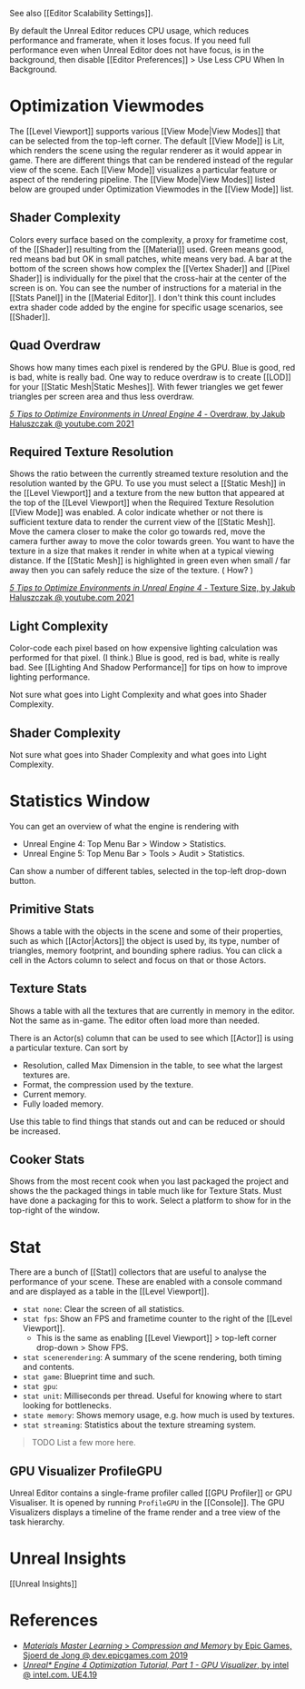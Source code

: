 See also [[Editor Scalability Settings]].

By default the Unreal Editor reduces CPU usage, which reduces performance and framerate, when it loses focus.
If you need full performance even when Unreal Editor does not have focus, is in the background, then disable [[Editor Preferences]] > Use Less CPU When In Background.


# Optimization Viewmodes

The [[Level Viewport]] supports various [[View Mode|View Modes]] that can be selected from the top-left corner.
The default [[View Mode]] is Lit, which renders the scene using the regular renderer as it would appear in game.
There are different things that can be rendered instead of the regular view of the scene.
Each [[View Mode]] visualizes a particular feature or aspect of the rendering pipeline.
The [[View Mode|View Modes]] listed below are grouped under Optimization Viewmodes in the [[View Mode]] list.

## Shader Complexity

Colors every surface based on the complexity, a proxy for frametime cost, of the [[Shader]] resulting from the [[Material]] used.
Green means good, red means bad but OK in small patches, white means very bad.
A bar at the bottom of the screen shows how complex the [[Vertex Shader]] and [[Pixel Shader]] is individually for the pixel that the cross-hair at the center of the screen is on.
You can see the number of instructions for a material in the [[Stats Panel]] in the [[Material Editor]].
I don't think this count includes extra shader code added by the engine for specific usage scenarios, see [[Shader]].

## Quad Overdraw

Shows how many times each pixel is rendered by the GPU.
Blue is good, red is bad, white is really bad.
One way to reduce overdraw is to create [[LOD]] for your [[Static Mesh|Static Meshes]].
With fewer triangles we get fewer triangles per screen area and thus less overdraw.

[_5 Tips to Optimize Environments in Unreal Engine 4_ - Overdraw, by Jakub Haluszczak @ youtube.com 2021](https://youtu.be/gZkKcaF4Ifk?t=74)

## Required Texture Resolution

Shows the ratio between the currently streamed texture resolution and the resolution wanted by the GPU.
To use you must select a [[Static Mesh]] in the [[Level Viewport]] and a texture from the new button that appeared at the top of the [[Level Viewport]] when the Required Texture Resolution [[View Mode]] was enabled.
A color indicate whether or not there is sufficient texture data to render the current view of the [[Static Mesh]].
Move the camera closer to make the color go towards red, move the camera further away to move the color towards green.
You want to have the texture in a size that makes it render in white when at a typical viewing distance.
If the [[Static Mesh]] is highlighted in green even when small / far away then you can safely reduce the size of the texture.
(
How?
)

[_5 Tips to Optimize Environments in Unreal Engine 4_ - Texture Size, by Jakub Haluszczak @ youtube.com 2021](https://youtu.be/gZkKcaF4Ifk?t=461)

## Light Complexity

Color-code each pixel based on how expensive lighting calculation was performed for that pixel. (I think.)
Blue is good, red is bad, white is really bad.
See [[Lighting And Shadow Performance]] for tips on how to improve lighting performance.

Not sure what goes into Light Complexity and what goes into Shader Complexity.

## Shader Complexity

Not sure what goes into Shader Complexity and what goes into Light Complexity.


# Statistics Window

You can get an overview of what the engine is rendering with
- Unreal Engine 4: Top Menu Bar > Window > Statistics.
- Unreal Engine 5: Top Menu Bar > Tools > Audit > Statistics.

Can show a number of different tables, selected in the top-left drop-down button.

## Primitive Stats

Shows a table with the objects in the scene and some of their properties, such as which [[Actor|Actors]] the object is used by, its type, number of triangles, memory footprint, and bounding sphere radius.
You can click a cell in the Actors column to select and focus on that or those Actors.

## Texture Stats

Shows a table with all the textures that are currently in memory in the editor.
Not the same as in-game.
The editor often load more than needed.

There is an Actor(s) column that can be used to see which [[Actor]] is using a particular texture.
Can sort by
- Resolution, called Max Dimension in the table, to see what the largest textures are.
- Format, the compression used by the texture.
- Current memory.
- Fully loaded memory.

Use this table to find things that stands out and can be reduced or should be increased.

## Cooker Stats

Shows  from the most recent cook when you last packaged the project and shows the the packaged things in table much like for Texture Stats.
Must have done a packaging for this to work.
Select a platform to show for in the top-right of the window.

# Stat

There are a bunch of [[Stat]] collectors that are useful to analyse the performance of your scene.
These are enabled with a console command and are displayed as a table in the [[Level Viewport]].

- `stat none`: Clear the screen of all statistics.
- `stat fps`: Show an FPS and frametime counter to the right of the [[Level Viewport]].
	- This is the same as enabling [[Level Viewport]] > top-left corner drop-down > Show FPS.
- `stat scenerendering`: A summary of the scene rendering, both timing and contents.
- `stat game`: Blueprint time and such.
- `stat gpu`: 
- `stat unit`: Milliseconds per thread. Useful for knowing where to start looking for bottlenecks.
- `state memory`: Shows memory usage, e.g. how much is used by textures.
- `stat streaming`: Statistics about the texture streaming system.
> TODO List a few more here.


## GPU Visualizer ProfileGPU

Unreal Editor contains a single-frame profiler called [[GPU Profiler]] or GPU Visualiser.
It is opened by running `ProfileGPU` in the [[Console]].
The GPU Visualizers displays a timeline of the frame render and a tree view of the task hierarchy.

# Unreal Insights

[[Unreal Insights]]



# References

- [_Materials Master Learning_ > _Compression and Memory_ by Epic Games, Sjoerd de Jong @ dev.epicgames.com 2019](https://dev.epicgames.com/community/learning/courses/2dy/unreal-engine-materials-master-learning/Y0q/compression-and-memory)
- [_Unreal* Engine 4 Optimization Tutorial, Part 1 - GPU Visualizer_, by intel @ intel.com. UE4.19](https://www.intel.com/content/www/us/en/developer/articles/training/unreal-engine-4-optimization-tutorial-part-1.html#gpu-visualizer)


